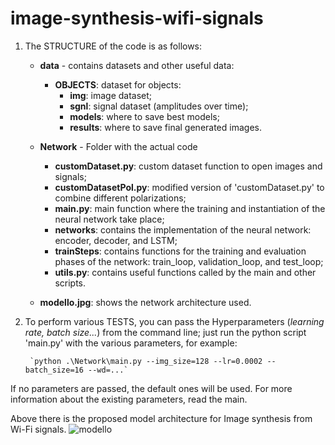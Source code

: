 # image-synthesis-wifi-signals
1) The STRUCTURE of the code is as follows:
    - **data** - contains datasets and other useful data:
        - **OBJECTS**: dataset for objects:
            - **img**: image dataset;
            - **sgnl**: signal dataset (amplitudes over time);
            - **models**: where to save best models;
            - **results**: where to save final generated images.

    - **Network** - Folder with the actual code
        - **customDataset.py**: custom dataset function to open images and signals;
        - **customDatasetPol.py**: modified version of 'customDataset.py' to combine different polarizations;
        - **main.py**: main function where the training and instantiation of the neural network take place;
        - **networks**: contains the implementation of the neural network: encoder, decoder, and LSTM;
        - **trainSteps**: contains functions for the training and evaluation phases of the network: train_loop, validation_loop, and test_loop;
        - **utils.py**: contains useful functions called by the main and other scripts.
    - **modello.jpg**: shows the network architecture used.
      
2) To perform various TESTS, you can pass the Hyperparameters (*learning rate, batch size...*) from the command line; just run the python script 'main.py' with the various parameters, for example:

        `python .\Network\main.py --img_size=128 --lr=0.0002 --batch_size=16 --wd=...`

If no parameters are passed, the default ones will be used. For more information about the existing parameters, read the main.

Above there is the proposed model architecture for Image synthesis from Wi-Fi signals.
![modello](https://github.com/EnriFort/image-synthesis-wifi-signals/assets/50843864/efcdcc52-5e5f-466e-9ed0-ac2091109cbe)
